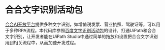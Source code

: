 # 合合文字识别活动包

[合合AI开放平台](https://ai.ccint.com/)提供多种文字识别，如增值税发票、营业执照、驾驶证等，可以用于多种RPA流程。本代码库参照[百度文字识别活动包](https://github.com/allenlooplee/BaiduOcrActivitiesPack)的设计，打通UiPath和合合文字识别，让开发者能在UiPath Studio中通过简单的拖放和设置把合合文字识别用到相关流程中，从而加速开发过程。
